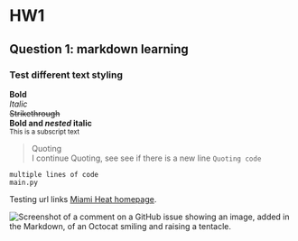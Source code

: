 # HW1

## Question 1: markdown learning

### Test different text styling
**Bold**  <br>
*Italic*  <br>
~~Strikethrough~~ <br>
**Bold and _nested_ italic** <br>
<sub>This is a subscript text</sub> <br>
>Quoting <br>
>I continue Quoting, see see if there is a new line
`Quoting code`

```
multiple lines of code
main.py
```
Testing url links [Miami Heat homepage](https://www.nba.com/heat). <br>

![Screenshot of a comment on a GitHub issue showing an image, added in the Markdown, of an Octocat smiling and raising a tentacle.](/jimmybutlershot.jpeg)

